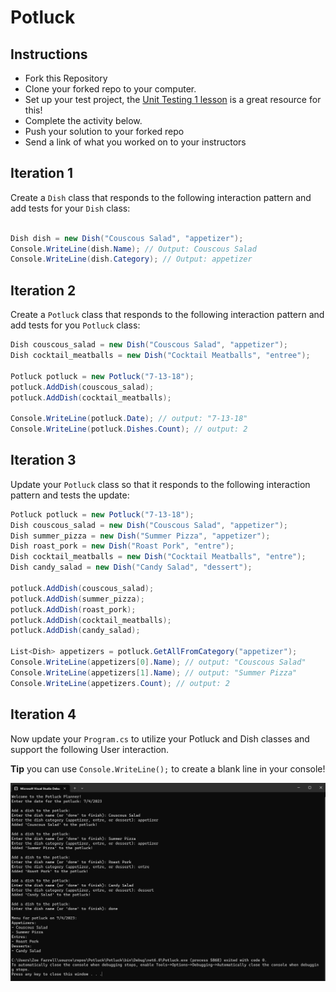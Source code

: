 ﻿# Potluck

## Instructions

* Fork this Repository
* Clone your forked repo to your computer.
* Set up your test project, the [Unit Testing 1 lesson](https://launch.turing.edu/module1/lessons/Week4/UnitTestingI) is a great resource for this!
* Complete the activity below.
* Push your solution to your forked repo
* Send a link of what you worked on to your instructors

## Iteration 1

Create a `Dish` class that responds to the following interaction pattern and add tests for your `Dish` class:

```c#

Dish dish = new Dish("Couscous Salad", "appetizer");
Console.WriteLine(dish.Name); // Output: Couscous Salad
Console.WriteLine(dish.Category); // Output: appetizer
```

## Iteration 2

Create a `Potluck` class that responds to the following interaction pattern and add tests for you `Potluck` class:

```c#
Dish couscous_salad = new Dish("Couscous Salad", "appetizer");
Dish cocktail_meatballs = new Dish("Cocktail Meatballs", "entree");

Potluck potluck = new Potluck("7-13-18");
potluck.AddDish(couscous_salad);
potluck.AddDish(cocktail_meatballs);

Console.WriteLine(potluck.Date); // output: "7-13-18"
Console.WriteLine(potluck.Dishes.Count); // output: 2
```

## Iteration 3

Update your `Potluck` class so that it responds to the following interaction pattern and tests the update:

```c#
Potluck potluck = new Potluck("7-13-18");
Dish couscous_salad = new Dish("Couscous Salad", "appetizer");
Dish summer_pizza = new Dish("Summer Pizza", "appetizer");
Dish roast_pork = new Dish("Roast Pork", "entre");
Dish cocktail_meatballs = new Dish("Cocktail Meatballs", "entre");
Dish candy_salad = new Dish("Candy Salad", "dessert");

potluck.AddDish(couscous_salad);
potluck.AddDish(summer_pizza);
potluck.AddDish(roast_pork);
potluck.AddDish(cocktail_meatballs);
potluck.AddDish(candy_salad);

List<Dish> appetizers = potluck.GetAllFromCategory("appetizer");
Console.WriteLine(appetizers[0].Name); // output: "Couscous Salad"
Console.WriteLine(appetizers[1].Name); // output: "Summer Pizza"
Console.WriteLine(appetizers.Count); // output: 2
```

## Iteration 4

Now update your `Program.cs` to utilize your Potluck and Dish classes and support the following User interaction.

**Tip** you can use `Console.WriteLine();` to create a blank line in your console!

![Iteration 4](./Iteration4.png)
